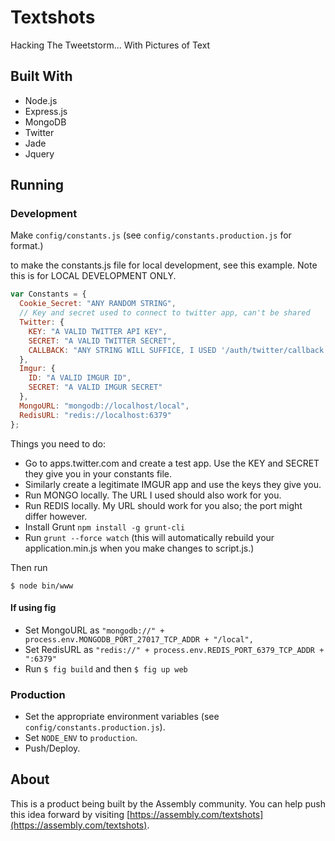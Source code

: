 Textshots
========

Hacking The Tweetstorm... With Pictures of Text

## Built With

- Node.js
- Express.js
- MongoDB
- Twitter
- Jade
- Jquery

## Running

### Development

Make `config/constants.js` (see `config/constants.production.js` for format.)

to make the constants.js file for local development, see this example.  Note this is for LOCAL DEVELOPMENT ONLY.

```js
var Constants = {
  Cookie_Secret: "ANY RANDOM STRING",
  // Key and secret used to connect to twitter app, can't be shared
  Twitter: {
    KEY: "A VALID TWITTER API KEY",
    SECRET: "A VALID TWITTER SECRET",
    CALLBACK: "ANY STRING WILL SUFFICE, I USED '/auth/twitter/callback'",
  },
  Imgur: {
    ID: "A VALID IMGUR ID",
    SECRET: "A VALID IMGUR SECRET"
  },
  MongoURL: "mongodb://localhost/local",
  RedisURL: "redis://localhost:6379"
};
```

Things you need to do:
  - Go to apps.twitter.com and create a test app.  Use the KEY and SECRET they give you in your constants file.
  - Similarly create a legitimate IMGUR app and use the keys they give you.
  - Run MONGO locally.  The URL I used should also work for you.
  - Run REDIS locally.  My URL should work for you also; the port might differ however.
  - Install Grunt `npm install -g grunt-cli`
  - Run `grunt --force watch` (this will automatically rebuild your application.min.js when you make changes to script.js.)

Then run

    $ node bin/www

#### If using fig

 - Set MongoURL as `"mongodb://" + process.env.MONGODB_PORT_27017_TCP_ADDR + "/local",`
 - Set RedisURL as `"redis://" + process.env.REDIS_PORT_6379_TCP_ADDR + ":6379"`
 - Run `$ fig build` and then `$ fig up web`

### Production

- Set the appropriate environment variables (see `config/constants.production.js`).
- Set `NODE_ENV` to `production`.
- Push/Deploy.

## About

This is a product being built by the Assembly community. You can help push this idea forward by visiting [https://assembly.com/textshots](https://assembly.com/textshots).
